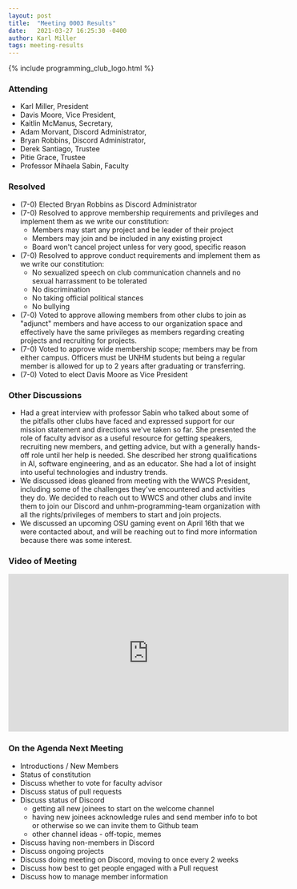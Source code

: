 ```yaml
---
layout: post
title:  "Meeting 0003 Results"
date:   2021-03-27 16:25:30 -0400
author: Karl Miller
tags: meeting-results
---
```

{% include programming_club_logo.html %}

### Attending

- Karl Miller, President
- Davis Moore, Vice President,
- Kaitlin McManus, Secretary,
- Adam Morvant, Discord Administrator,
- Bryan Robbins, Discord Administrator,
- Derek Santiago, Trustee
- Pitie Grace, Trustee
- Professor Mihaela Sabin, Faculty

### Resolved

- (7-0) Elected Bryan Robbins as Discord Administrator
- (7-0) Resolved to approve membership requirements and privileges and implement them as we write our constitution:
  - Members may start any project and be leader of their project
  - Members may join and be included in any existing project
  - Board won't cancel project unless for very good, specific reason
- (7-0) Resolved to approve conduct requirements and implement them as we write our constitution:
  - No sexualized speech on club communication channels and no sexual harrassment to be tolerated
  - No discrimination
  - No taking official political stances
  - No bullying
- (7-0) Voted to approve allowing members from other clubs to join as "adjunct" members and have access to our organization space and effectively have the same privileges as members regarding creating projects and recruiting for projects.
- (7-0) Voted to approve wide membership scope; members may be from either campus. Officers must be UNHM students but being a regular member is allowed for up to 2 years after graduating or transferring.
- (7-0) Voted to elect Davis Moore as Vice President

### Other Discussions

- Had a great interview with professor Sabin who talked about some of the pitfalls other clubs have faced and expressed support for our mission statement and directions we've taken so far. She presented the role of faculty advisor as a useful resource for getting speakers, recruiting new members, and getting advice, but with a generally hands-off role until her help is needed. She described her strong qualifications in AI, software engineering, and as an educator. She had a lot of insight into useful technologies and industry trends. 
- We discussed ideas gleaned from meeting with the WWCS President, including some of the challenges they've encountered and activities they do. We decided to reach out to WWCS and other clubs and invite them to join our Discord and unhm-programming-team organization with all the rights/privileges of members to start and join projects.
- We discussed an upcoming OSU gaming event on April 16th that we were contacted about, and will be reaching out to find more information because there was some interest.

### Video of Meeting

<iframe width="560" height="315" src="https://www.youtube.com/embed/s4O42PHnfkQ" title="YouTube video player" frameborder="0" allow="accelerometer; autoplay; clipboard-write; encrypted-media; gyroscope; picture-in-picture" allowfullscreen></iframe>

### On the Agenda Next Meeting

- Introductions / New Members
- Status of constitution
- Discuss whether to vote for faculty advisor
- Discuss status of pull requests
- Discuss status of Discord
  - getting all new joinees to start on the welcome channel
  - having new joinees acknowledge rules and send member info to bot or otherwise so we can invite them to Github team
  - other channel ideas - off-topic, memes
- Discuss having non-members in Discord
- Discuss ongoing projects
- Discuss doing meeting on Discord, moving to once every 2 weeks
- Discuss how best to get people engaged with a Pull request
- Discuss how to manage member information
